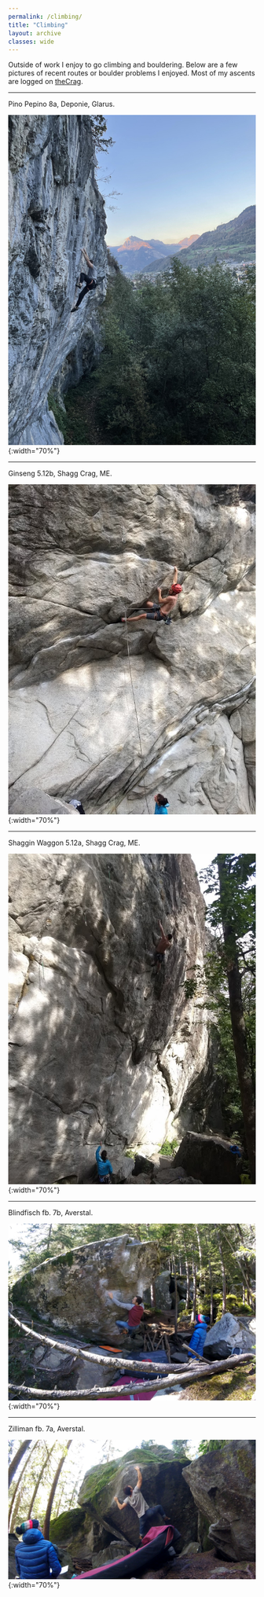 ```yaml
---
permalink: /climbing/
title: "Climbing"
layout: archive
classes: wide
---
```


Outside of work I enjoy to go climbing and bouldering. Below are a few pictures
of recent routes or boulder problems I enjoyed. Most of my ascents are logged on
[theCrag](https://www.thecrag.com/climber/hliebert).

---
Pino Pepino 8a, Deponie, Glarus.

![Pino Pepino](/assets/images/climbing/deponie-1.jpg){:width="70%"}

---
Ginseng 5.12b, Shagg Crag, ME.

![Ginseng](/assets/images/climbing/ginseng-2.jpg){:width="70%"}

---
Shaggin Waggon 5.12a, Shagg Crag, ME.

![Shaggin Waggon](/assets/images/climbing/shaggin-waggon-2.jpg){:width="70%"}


---
Blindfisch fb. 7b, Averstal.

![Blindfisch](/assets/images/climbing/avers-1.png){:width="70%"}

---
Zilliman fb. 7a, Averstal.

![Zilliman](/assets/images/climbing/avers-2.png){:width="70%"}
